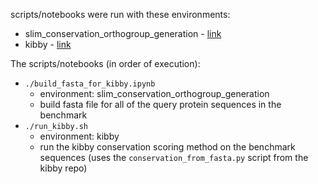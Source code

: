 
scripts/notebooks were run with these environments:
- slim_conservation_orthogroup_generation - [link](https://github.com/jacksonh1/slim_conservation_orthogroup_generation)
- kibby - [link](https://github.com/esbgkannan/kibby)

The scripts/notebooks (in order of execution):
- `./build_fasta_for_kibby.ipynb`
    - environment: slim_conservation_orthogroup_generation
    - build fasta file for all of the query protein sequences in the benchmark
- `./run_kibby.sh`
    - environment: kibby
    - run the kibby conservation scoring method on the benchmark sequences (uses the `conservation_from_fasta.py` script from the kibby repo)
